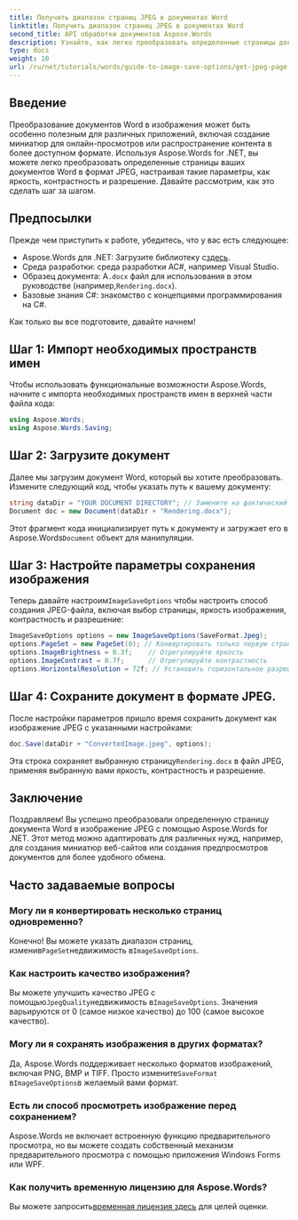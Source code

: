 ```yaml
---
title: Получить диапазон страниц JPEG в документах Word
linktitle: Получить диапазон страниц JPEG в документах Word
second_title: API обработки документов Aspose.Words
description: Узнайте, как легко преобразовать определенные страницы документов Word в изображения JPEG с помощью Aspose.Words для .NET. Это всеобъемлющее руководство охватывает все, от загрузки документа и настройки параметров изображения до сохранения в формате JPEG.
type: docs
weight: 10
url: /ru/net/tutorials/words/guide-to-image-save-options/get-jpeg-page-range-word-document/
---
```

## Введение

Преобразование документов Word в изображения может быть особенно полезным для различных приложений, включая создание миниатюр для онлайн-просмотров или распространение контента в более доступном формате. Используя Aspose.Words for .NET, вы можете легко преобразовать определенные страницы ваших документов Word в формат JPEG, настраивая такие параметры, как яркость, контрастность и разрешение. Давайте рассмотрим, как это сделать шаг за шагом.

## Предпосылки

Прежде чем приступить к работе, убедитесь, что у вас есть следующее:

-  Aspose.Words для .NET: Загрузите библиотеку с[здесь](https://releases.aspose.com/words/net/).
- Среда разработки: среда разработки AC#, например Visual Studio.
-  Образец документа: А`.docx` файл для использования в этом руководстве (например,`Rendering.docx`).
- Базовые знания C#: знакомство с концепциями программирования на C#.

Как только вы все подготовите, давайте начнем!

## Шаг 1: Импорт необходимых пространств имен

Чтобы использовать функциональные возможности Aspose.Words, начните с импорта необходимых пространств имен в верхней части файла кода:

```csharp
using Aspose.Words;
using Aspose.Words.Saving;
```

## Шаг 2: Загрузите документ

Далее мы загрузим документ Word, который вы хотите преобразовать. Измените следующий код, чтобы указать путь к вашему документу:

```csharp
string dataDir = "YOUR DOCUMENT DIRECTORY"; // Замените на фактический путь к каталогу.
Document doc = new Document(dataDir + "Rendering.docx");
```

Этот фрагмент кода инициализирует путь к документу и загружает его в Aspose.Words`Document` объект для манипуляции.

## Шаг 3: Настройте параметры сохранения изображения

 Теперь давайте настроим`ImageSaveOptions` чтобы настроить способ создания JPEG-файла, включая выбор страницы, яркость изображения, контрастность и разрешение:

```csharp
ImageSaveOptions options = new ImageSaveOptions(SaveFormat.Jpeg);
options.PageSet = new PageSet(0); // Конвертировать только первую страницу
options.ImageBrightness = 0.3f;    // Отрегулируйте яркость
options.ImageContrast = 0.7f;      // Отрегулируйте контрастность
options.HorizontalResolution = 72f; // Установить горизонтальное разрешение
```

## Шаг 4: Сохраните документ в формате JPEG.

После настройки параметров пришло время сохранить документ как изображение JPEG с указанными настройками:

```csharp
doc.Save(dataDir + "ConvertedImage.jpeg", options);
```

 Эта строка сохраняет выбранную страницу`Rendering.docx` в файл JPEG, применяя выбранную вами яркость, контрастность и разрешение.

## Заключение

Поздравляем! Вы успешно преобразовали определенную страницу документа Word в изображение JPEG с помощью Aspose.Words for .NET. Этот метод можно адаптировать для различных нужд, например, для создания миниатюр веб-сайтов или создания предпросмотров документов для более удобного обмена.

## Часто задаваемые вопросы

### Могу ли я конвертировать несколько страниц одновременно?  
 Конечно! Вы можете указать диапазон страниц, изменив`PageSet`недвижимость в`ImageSaveOptions`.

### Как настроить качество изображения?  
 Вы можете улучшить качество JPEG с помощью`JpegQuality`недвижимость в`ImageSaveOptions`. Значения варьируются от 0 (самое низкое качество) до 100 (самое высокое качество).

### Могу ли я сохранять изображения в других форматах?  
 Да, Aspose.Words поддерживает несколько форматов изображений, включая PNG, BMP и TIFF. Просто измените`SaveFormat` в`ImageSaveOptions`в желаемый вами формат.

### Есть ли способ просмотреть изображение перед сохранением?  
Aspose.Words не включает встроенную функцию предварительного просмотра, но вы можете создать собственный механизм предварительного просмотра с помощью приложения Windows Forms или WPF.

### Как получить временную лицензию для Aspose.Words?  
 Вы можете запросить[временная лицензия здесь](https://purchase.aspose.com/temporary-license/) для целей оценки.